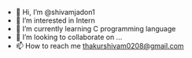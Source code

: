 - 👋 Hi, I’m @shivamjadon1
- 👀 I’m interested in Intern
- 🌱 I’m currently learning C programming language
- 💞️ I’m looking to collaborate on ...
- 📫 How to reach me thakurshivam0208@gmail.com

<!---
shivamjadon1/shivamjadon1 is a ✨ special ✨ repository because its `README.md` (this file) appears on your GitHub profile.
You can click the Preview link to take a look at your changes.
--->

